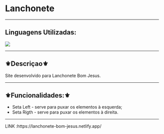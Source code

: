 <h1>Lanchonete</h1>
<hr>
<h2>Linguagens Utilizadas:</h2>

<div style="display: inline_block">
    <img src="https://img.shields.io/badge/React-20232A?style=for-the-badge&logo=react&logoColor=61DAFB"></img>
</div>



<hr>
<h2>⚜️Descriçao⚜️</h2>
  Site desenvolvido para Lanchonete Bom Jesus.
<hr>
<h2>⚜️Funcionalidades:⚜️</h2>
  <ul>
   <li>Seta Left - serve para puxar os elementos à esquerda;</li>
   <li>Seta Rigth - serve para puxar os elementos à direita.</li>
  </ul>
<hr>
LINK :https://lanchonete-bom-jesus.netlify.app/
